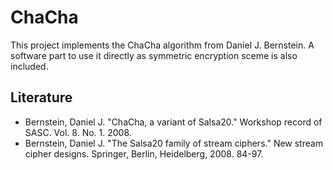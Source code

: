 # ChaCha

This project implements the ChaCha algorithm from Daniel J. Bernstein.
A software part to use it directly as symmetric encryption sceme is also included.

## Literature
- Bernstein, Daniel J. "ChaCha, a variant of Salsa20." Workshop record of SASC. Vol. 8. No. 1. 2008.
- Bernstein, Daniel J. "The Salsa20 family of stream ciphers." New stream cipher designs. Springer, Berlin, Heidelberg, 2008. 84-97.
